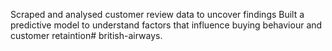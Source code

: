 Scraped and analysed customer review data to uncover findings
Built a predictive model to understand factors that influence buying behaviour and customer retaintion# british-airways.
